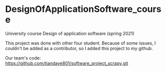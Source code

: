 # DesignOfApplicationSoftware_course
 University course Design of application software (spring 2021)

 This project was done with other four student. Because of some issues, I couldn't be added as a contributor, so I added this project to my github.
 
Our team's code: https://github.com/tiandaye801/software_project_scrapy.git

